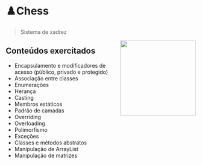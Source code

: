 # :chess_pawn:Chess
> Sistema de xadrez

<img src="http://introcs.cs.princeton.edu/java/15inout/duke.gif" width=200 align='right'>

## Conteúdos exercitados
- Encapsulamento e modificadores de acesso (público, privado e protegido)
- Associação entre classes
- Enumerações
- Herança
- Casting
- Membros estáticos
- Padrão de camadas
- Overriding
- Overloading
- Polimorfismo
- Exceções
- Classes e métodos abstratos
- Manipulação de ArrayList
- Manipulação de matrizes
